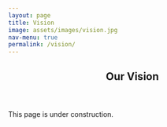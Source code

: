 ```yaml
---
layout: page
title: Vision
image: assets/images/vision.jpg
nav-menu: true
permalink: /vision/
---
```


<!-- Main -->
<div id="main" class="alt">

<!-- One -->
<section id="one">
	<div class="inner">
		<header class="major">
			<h1>Our Vision</h1>
		</header>

<p>
This page is under construction.
</p>
